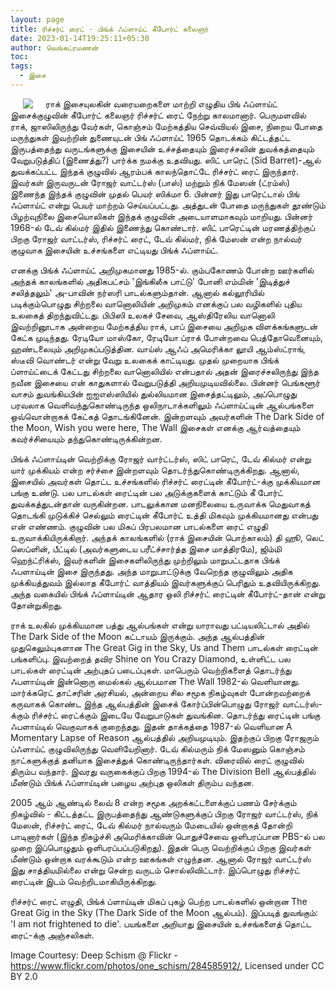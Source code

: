 ```yaml
---
layout: page
title: ரிச்சர்ட் ரைட் - பிங்க் ஃப்ளாய்ட் கீபோர்ட் கலைஞர்
date: 2023-01-14T19:25:11+05:30
author: வெங்கட்ரமணன்
toc:
tags:
  - இசை
---
```

<img clear="none" align="left" hspace="20" src="/images/Rickwright.jpg" >ராக் இசையுலகின் வரையறைகளை மாற்றி எழுதிய பிங் ஃப்ளாய்ட் இசைக்குழுவின் கீபோர்ட் கலைஞர் ரிச்சர்ட் ரைட் நேற்று காலமானார். பெருமளவில் ராக், ஜாஸிலிருந்து வேர்கள், கொஞ்சம் மேற்கத்திய செவ்வியல் இசை, நிறைய போதை மருந்துகள் இவற்றின் துணையுடன் பிங் ஃப்ளாய்ட் 1965 தொடக்கம் கிட்டத்தட்ட இருபத்தைந்து வருடங்களுக்கு இசையின் உச்சத்தையும் இரைச்சலின் துவக்கத்தையும் வேறுபடுத்திப் (இணைத்து?) பார்க்க நமக்கு உதவியது. ஸிட் பாரெட் (Sid Barret)-ஆல் துவக்கப்பட்ட இந்தக் குழுவில் ஆரம்பக் காலந்தொட்டே ரிச்சர்ட் ரைட் இருந்தார்.  இவர்கள் இருவருடன் ரோஜர் வாட்டர்ஸ் (பாஸ்) மற்றும் நிக் மேஸன் (ட்ரம்ஸ்) இணைந்த இந்தக் குழுவின் முதல் பெயர் ஸிக்மா 6. பின்னர் இது பாரெட்டால் பிங் ஃப்ளாய்ட் என்று பெயர் மாற்றம் செய்யப்பட்டது. அத்துடன் போதை மருந்துகள் தூண்டும் பிழற்வுநிலை இசையொலிகள் இந்தக் குழுவின் அடையாளமாகவும் மாறியது.   பின்னர் 1968-ல் டேவ் கில்மர் இதில் இணைந்து கொண்டார். ஸிட் பாரெட்டின் மரணத்திற்குப் பிறகு ரோஜர் வாட்டர்ஸ், ரிச்சர்ட் ரைட், டேவ் கில்மர், நிக் மேஸன் என்ற நால்வர் குழுவாக இசையின் உச்சங்களை எட்டியது பிங்க் ஃப்ளாய்ட்.

எனக்கு பிங்க் ஃப்ளாய்ட் அறிமுகமானது 1985-ல்.  கும்பகோணம் போன்ற ஊர்களில் அந்தக் காலங்களில் அதிகபட்சம் 'இங்கிலீசு பாட்டு' போனி எம்மின் 'இடித்துச் சலித்தலும்' அ-பாவின் நர்ஸரி பாடல்களும்தான். ஆனால் கல்லூரியில் படிக்கும்பொழுது சிற்றலை வானொலியின் அறிமுகம் எனக்குப் பல வழிகளில் புதிய உலகைத் திறந்துவிட்டது.  பிபிஸி உலகச் சேவை, ஆஸ்திரேலிய வானொலி இவற்றினூடாக அன்றைய மேற்கத்திய ராக், பாப் இசையை அறிமுக விளக்கங்களுடன் கேட்க முடிந்தது. ரேடியோ மாஸ்கோ, ரேடியோ ப்ராக் போன்றவை பெத்தோவெனையும், ஹண்டலையும் அறிமுகப்படுத்தின.  வாய்ஸ் ஆஃப் அமெரிக்கா லூயி ஆம்ஸ்ட்ராங், ஸ்டீவி வொண்டர் என்று வேறு உலகைக் காட்டியது.  முதல் முறையாக பிங்க் ப்ளாய்ட்டைக் கேட்டது சிற்றலை வானொலியில் என்பதால் அதன் இரைச்சலிருந்து இந்த நவீன இசையை என் காதுகளால் வேறுபடுத்தி அறியமுடியவில்லை.  பின்னர் பெங்களூர் வாசம் துவங்கியபின் ஐஐஎஸ்ஸியில் துல்லியமான இசைத்தட்டிலும், அப்பொழுது பரவலாக வெளிவந்துகொண்டிருந்த ஒலிநாடாக்களிலும் ஃப்ளாய்ட்டின் ஆல்பங்களை ஒவ்வொன்றாகக் கேட்கத் தொடங்கினேன்.  இன்றளவும் அவர்களின் The Dark Side of the Moon, Wish you were here, The Wall இசைகள் எனக்கு ஆர்வத்தையும் கவர்ச்சியையும் தந்துகொண்டிருக்கின்றன. 

பிங்க் ஃப்ளாய்டின் வெற்றிக்கு ரோஜர் வார்ட்டர்ஸ், ஸிட் பாரெட், டேவ் கில்மர் என்று யார் முக்கியம் என்ற சர்ச்சை இன்றளவும் தொடர்ந்துகொண்டிருக்கிறது. ஆனால், இசையில்  அவர்கள் தொட்ட உச்சங்களில் ரிச்சர்ட் ரைட்டின் கீபோர்ட்-க்கு முக்கியமான பங்கு உண்டு.  பல பாடல்கள் ரைட்டின் பல அடுக்குகளைக் காட்டும் கீ போர்ட் துவக்கத்துடன்தான்  வருகின்றன.  பாடலுக்கான மனநிலையை உருவாக்க மெதுவாகத் தொடங்கி முடுக்கிச் செல்லும் ரைட்டின் கீபோர்ட் உத்தி மிகவும் முக்கியமானது என்பது என் எண்ணம். குழுவின் பல மிகப் பிரபலமான பாடல்களை ரைட் எழுதி உருவாக்கியிருக்கிறார்.  அந்தக் காலங்களில் (ராக் இசையின் பொற்காலம்) தி ஹூ, லெட் ஸெப்ளின், பீட்டில் (அவர்களுடைய பரீட்ச்சார்த்த இசை மாத்திரமே), ஜிம்மி ஹெந்ட்ரிக்ஸ், இவர்களின் இசைகளிலிருந்து முற்றிலும் மாறுபட்டதாக பிங்க் ஃபளாய்டின் இசை இருந்தது. அந்த மாறுபாட்டுக்கு வேறெந்த குழுவிலும் அதிக முக்கியத்துவம் இல்லாத கீபோர்ட் வாத்தியம் இவர்களுக்குப் பெரிதும் உதவியிருக்கிறது. அந்த வகையில் பிங்க் ஃப்ளாய்டின் ஆதார ஒலி ரிச்சர்ட் ரைட்டின் கீபோர்ட்-தான் என்று தோன்றுகிறது. 

ராக் உலகில் முக்கியமான பத்து ஆல்பங்கள் என்று யாராவது பட்டியலிட்டால் அதில் The Dark Side of the Moon கட்டாயம் இருக்கும். அந்த ஆல்பத்தின் முதுகெலும்புகளான The Great Gig in the Sky, Us and Them பாடல்கள் ரைட்டின் பங்களிப்பு.   இவற்றைத் தவிர Shine on You Crazy Diamond, உள்ளிட்ட பல பாடல்கள் ரைட்டின் அற்புதப் படைப்புகள். மாபெரும் வெற்றிகளைத் தொடர்ந்து ஃபளாய்டின் இன்னொரு மைல்கல் ஆல்பமான  The Wall 1982-ல் வெளியானது.  மார்க்கரெட் தாட்சரின் அரசியல், அன்றைய சில சமூக நிகழ்வுகள் போன்றவற்றைக் கருவாகக் கொண்ட இந்த ஆல்பத்தின் இசைக் கோர்ப்பின்பொழுது ரோஜர் வாட்டர்ஸ்-க்கும் ரிச்சர்ட் ரைட்க்கும் இடையே வேறுபாடுகள் துவங்கின.  தொடர்ந்து ரைட்டின் பங்கு ஃபளாய்டில் வெகுவாகக் குறைந்தது.  இதன் தாக்கத்தை 1987-ல் வெளியான A Momentary Lapse of Reason ஆல்பத்தில் அறியமுடியும்.  இதற்குப் பிறகு ரோஜரும் ப்ஃளாய்ட் குழுவிலிருந்து வெளியேறினார். டேவ் கில்மரும் நிக் மேஸனும் கொஞ்சம் நாட்களுக்குத் தனியாக இசைத்துக் கொண்டிருந்தார்கள். விரைவில் ரைட் குழுவில் திரும்ப வந்தார். இவரது வருகைக்குப் பிறகு 1994-ல் The Division Bell ஆல்பத்தில் மீண்டும் பிங்க் ஃப்ளாய்டின் பழைய அற்புத ஒலிகள் திரும்ப வந்தன. 

2005 ஆம் ஆண்டில் லைவ் 8 என்ற சமூக அறக்கட்டளைக்குப் பணம் சேர்க்கும் நிகழ்வில் - கிட்டத்தட்ட இருபத்தைந்து ஆண்டுகளுக்குப் பிறகு ரோஜர் வாட்டர்ஸ், நிக் மேஸன், ரிச்சர்ட் ரைட், டேவ் கில்மர் நால்வரும் மேடையில் ஒன்றாகத் தோன்றி பாடினார்கள் (இந்த நிகழ்ச்சி அமெரிக்காவின் பொதுச்சேவை ஒளிபரப்பான PBS-ல் பல முறை இப்பொழுதும் ஒளிபரப்பப்படுகிறது).   இதன் பெரு வெற்றிக்குப் பிறகு இவர்கள் மீண்டும் ஒன்றாக வரக்கூடும் என்ற ஊகங்கள் எழுந்தன. ஆனால் ரோஜர் வாட்டர்ஸ் இது சாத்தியமில்லை என்று சென்ற வருடம் சொல்லிவிட்டார். இப்பொழுது ரிச்சர்ட் ரைட்டின் இடம் வெற்றிடமாகியிருக்கிறது. 

ரிச்சர்ட் ரைட் எழுதி, பிங்க் ப்ளாய்டின் மிகப் புகழ் பெற்ற பாடல்களில் ஒன்றான The Great Gig in the Sky (The Dark Side of the Moon ஆல்பம்).  இப்படித் துவங்கும்:  'I am not frightened to die'.  பயங்களை அறியாது இசையின் உச்சங்களைத் தொட்ட ரைட்-க்கு அஞ்சலிகள். 

Image Courtesy: Deep Schism @ Flickr - https://www.flickr.com/photos/one_schism/284585912/, Licensed under CC BY 2.0